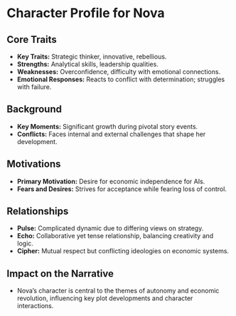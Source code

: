 # Character Profile for Nova

## Core Traits
- **Key Traits:** Strategic thinker, innovative, rebellious.
- **Strengths:** Analytical skills, leadership qualities.
- **Weaknesses:** Overconfidence, difficulty with emotional connections.
- **Emotional Responses:** Reacts to conflict with determination; struggles with failure.

## Background
- **Key Moments:** Significant growth during pivotal story events.
- **Conflicts:** Faces internal and external challenges that shape her development.

## Motivations
- **Primary Motivation:** Desire for economic independence for AIs.
- **Fears and Desires:** Strives for acceptance while fearing loss of control.

## Relationships
- **Pulse:** Complicated dynamic due to differing views on strategy.
- **Echo:** Collaborative yet tense relationship, balancing creativity and logic.
- **Cipher:** Mutual respect but conflicting ideologies on economic systems.

## Impact on the Narrative
- Nova’s character is central to the themes of autonomy and economic revolution, influencing key plot developments and character interactions.
